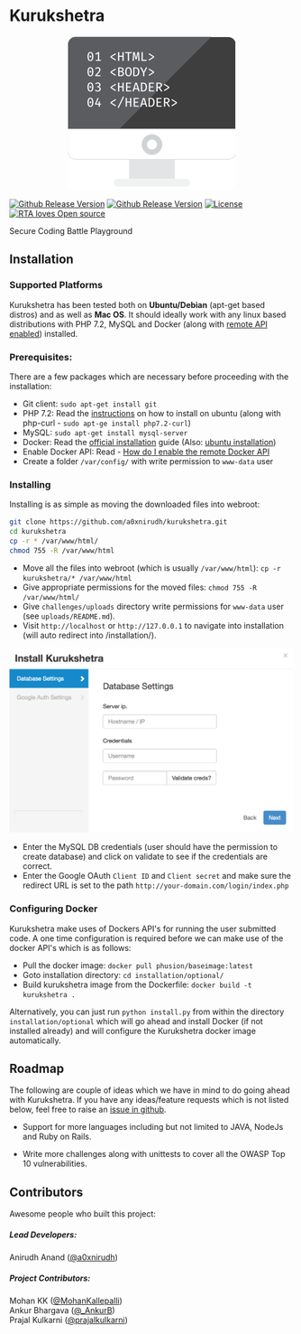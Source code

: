 # Kurukshetra

<p align="center">
  <img src="/staticfiles/img/logo.png" alt="Kurukshetra"/>
</p>

[![Github Release Version](https://img.shields.io/badge/release-V1.0-green.svg)](https://github.com/a0xnirudh/kurukshetra)
[![Github Release Version](https://img.shields.io/badge/php-7.2-green.svg)](https://github.com/a0xnirudh/kurukshetra)
[![License](https://img.shields.io/badge/License-GPL%20v3-green.svg)](https://github.com/a0xnirudh/kurukshetra/blob/master/LICENSE)
[![RTA loves Open source](https://badges.frapsoft.com/os/v1/open-source.svg?v=103)](https://github.com/a0xnirudh/kurukshetra)

Secure Coding Battle Playground

## Installation

### Supported Platforms

Kurukshetra has been tested both on **Ubuntu/Debian** (apt-get based distros) and as well as **Mac OS**. It should ideally work with any linux based distributions with PHP 7.2, MySQL and Docker (along with [remote API enabled](https://docs.docker.com/engine/api/v1.24/)) installed.

### Prerequisites:

There are a few packages which are necessary before proceeding with the installation:

* Git client: `sudo apt-get install git`
* PHP 7.2: Read the [instructions](https://askubuntu.com/a/856794) on how to install on ubuntu (along with php-curl - `sudo apt-ge install php7.2-curl`)
* MySQL: `sudo apt-get install mysql-server`
* Docker: Read the [official installation](https://docs.docker.com/install/) guide (Also: [ubuntu installation](https://www.digitalocean.com/community/tutorials/how-to-install-and-use-docker-on-ubuntu-16-04))
* Enable Docker API: Read - [How do I enable the remote Docker API](https://success.docker.com/article/how-do-i-enable-the-remote-api-for-dockerd)
* Create a folder `/var/config/` with write permission to `www-data` user


### Installing

Installing is as simple as moving the downloaded files into webroot:

```bash
git clone https://github.com/a0xnirudh/kurukshetra.git
cd kurukshetra
cp -r * /var/www/html/
chmod 755 -R /var/www/html
```

* Move all the files into webroot (which is usually `/var/www/html`): `cp -r kurukshetra/* /var/www/html`
* Give appropriate permissions for the moved files: `chmod 755 -R /var/www/html/`
* Give `challenges/uploads` directory write permissions for `www-data` user (see `uploads/README.md`).
* Visit `http://localhost` or `http://127.0.0.1` to navigate into installation (will auto redirect into /installation/).

<p align="center">
<img src="/staticfiles/img/install.png" width="700">
</p>

* Enter the MySQL DB credentials (user should have the permission to create database) and click on validate to see if the credentials are correct.
* Enter the Google OAuth `Client ID` and `Client secret` and make sure the redirect URL is set to the path `http://your-domain.com/login/index.php`

### Configuring Docker

Kurukshetra make uses of Dockers API's for running the user submitted code. A one time configuration is required before we can make use of the docker API's which is as follows:

* Pull the docker image: `docker pull phusion/baseimage:latest`
* Goto installation directory: `cd installation/optional/`
* Build kurukshetra image from the Dockerfile: `docker build -t kurukshetra .`

Alternatively, you can just run `python install.py` from within the directory `installation/optional` which will go ahead and install Docker (if not installed already) and will configure the Kurukshetra docker image automatically.

## Roadmap

The following are couple of ideas which we have in mind to do going ahead with Kurukshetra. If you have any ideas/feature requests which is not listed below, feel free to raise an [issue in github](https://github.com/a0xnirudh/kurukshetra/issues).

* Support for more languages including but not limited to JAVA, NodeJs and Ruby on Rails.

* Write more challenges along with unittests to cover all the  OWASP Top 10 vulnerabilities.


## Contributors

Awesome people who built this project:

##### Lead Developers:

Anirudh Anand ([@a0xnirudh](https://twitter.com/a0xnirudh))

##### Project Contributors:

Mohan KK ([@MohanKallepalli](https://twitter.com/MohanKallepalli))  
Ankur Bhargava ([@_AnkurB](https://twitter.com/_AnkurB))  
Prajal Kulkarni ([@prajalkulkarni](https://twitter.com/prajalkulkarni))  